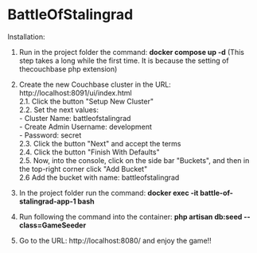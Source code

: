 # BattleOfStalingrad

Installation:

1. Run in the project folder the command: **docker compose up -d**
	(This step takes a long while the first time. It is because the setting of thecouchbase php extension)

2. Create the new Couchbase cluster in the URL: http://localhost:8091/ui/index.html  
    2.1. Click the button "Setup New Cluster"  
	2.2. Set the next values:  
                - Cluster Name: battleofstalingrad  
                - Create Admin Username: development  
                - Password: secret  
	2.3. Click the button "Next" and accept the terms  
	2.4. Click the button "Finish With Defaults"  
	2.5. Now, into the console, click on the side bar "Buckets", and then in the top-right corner click "Add Bucket"  
	2.6 Add the bucket with name: battleofstalingrad  

3. In the project folder run the command: **docker exec -it battle-of-stalingrad-app-1 bash**
4. Run following the command into the container: **php artisan db:seed --class=GameSeeder**
5. Go to the URL: http://localhost:8080/ and enjoy the game!!
